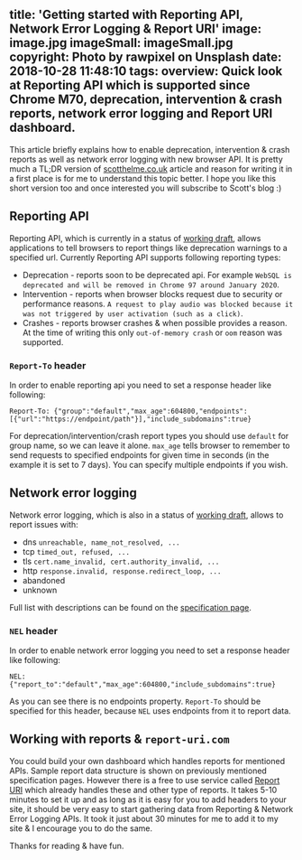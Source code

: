 title: 'Getting started with Reporting API, Network Error Logging & Report URI'
image: image.jpg
imageSmall: imageSmall.jpg
copyright: Photo by rawpixel on Unsplash
date: 2018-10-28 11:48:10
tags:
overview: Quick look at Reporting API which is supported since Chrome M70, deprecation, intervention & crash reports, network error logging and Report URI dashboard.
---
This article briefly explains how to enable deprecation, intervention & crash reports as well as network error logging with new browser API. It is pretty much a TL;DR version of [scotthelme.co.uk](https://scotthelme.co.uk/introducing-the-reporting-api-nel-other-major-changes-to-report-uri/) article and reason for writing it in a first place is for me to understand this topic better. I hope you like this short version too and once interested you will subscribe to Scott's blog :\)
## Reporting API
Reporting API, which is currently in a status of [working draft](https://www.w3.org/TR/reporting/), allows applications to tell browsers to report things like deprecation warnings to a specified url. Currently Reporting API supports following reporting types:
- Deprecation - reports soon to be deprecated api. For example `WebSQL is deprecated and will be removed in Chrome 97 around January 2020`. 
- Intervention - reports when browser blocks request due to security or performance reasons. `A request to play audio was blocked because it was not triggered by user activation (such as a click)`.
- Crashes - reports browser crashes & when possible provides a reason. At the time of writing this only `out-of-memory crash` or `oom` reason was supported.

### `Report-To` header
In order to enable reporting api you need to set a response header like following:

`Report-To: {"group":"default","max_age":604800,"endpoints":[{"url":"https://endpoint/path"}],"include_subdomains":true}`

For deprecation/intervention/crash report types you should use `default` for group name, so we can leave it alone. `max_age` tells browser to remember to send requests to specified endpoints for given time in seconds (in the example it is set to 7 days). You can specify multiple endpoints if you wish.

## Network error logging
Network error logging, which is also in a status of [working draft](https://www.w3.org/TR/network-error-logging/), allows to report issues with:
 - dns `unreachable, name_not_resolved, ...`
 - tcp `timed_out, refused, ...`
 - tls `cert.name_invalid, cert.authority_invalid, ...`
 - http `response.invalid, response.redirect_loop, ...`
 - abandoned
 - unknown
 
Full list with descriptions can be found on the [specification page](https://www.w3.org/TR/network-error-logging/#dns-resolution-errors).
 
### `NEL` header
In order to enable network error logging you need to set a response header like following:
 
`NEL: {"report_to":"default","max_age":604800,"include_subdomains":true}`
 
As you can see there is no endpoints property. `Report-To` should be specified for this header, because `NEL` uses endpoints from it to report data.
 
## Working with reports & `report-uri.com`
You could build your own dashboard which handles reports for mentioned APIs. Sample report data structure is shown on previously mentioned specification pages. However there is a free to use service called [Report URI](https://report-uri.com/) which already handles these and other type of reports. It takes 5-10 minutes to set it up and as long as it is easy for you to add headers to your site, it should be very easy to start gathering data from Reporting & Network Error Logging APIs. It took it just about 30 minutes for me to add it to my site & I encourage you to do the same.
 
Thanks for reading & have fun.